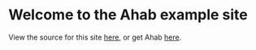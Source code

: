 # Welcome to the Ahab example site


View the source for this site [here](https://github.com/StarfallProjects/ahab-example-site), or get Ahab [here](https://github.com/StarfallProjects/ahab).


